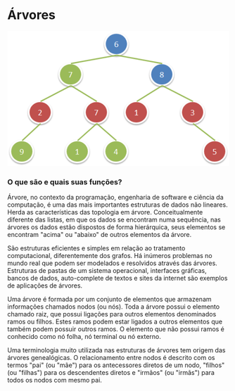 # Árvores
![img](https://github.com/AlekOliveira/Arvores/blob/master/exemploAvre.png)

### O que são e quais suas funções?

Árvore, no contexto da programação, engenharia de software e ciência da computação, é uma das mais importantes estruturas de dados não lineares. Herda as características das topologia em árvore. Conceitualmente diferente das listas, em que os dados se encontram numa sequência, nas árvores os dados estão dispostos de forma hierárquica, seus elementos se encontram "acima" ou "abaixo" de outros elementos da árvore.

São estruturas eficientes e simples em relação ao tratamento computacional, diferentemente dos grafos. Há inúmeros problemas no mundo real que podem ser modelados e resolvidos através das árvores. Estruturas de pastas de um sistema operacional, interfaces gráficas, bancos de dados, auto-complete de textos e sites da internet são exemplos de aplicações de árvores.

Uma árvore é formada por um conjunto de elementos que armazenam informações chamados nodos (ou nós). Toda a árvore possui o elemento chamado raiz, que possui ligações para outros elementos denominados ramos ou filhos. Estes ramos podem estar ligados a outros elementos que também podem possuir outros ramos. O elemento que não possui ramos é conhecido como nó folha, nó terminal ou nó externo.

Uma terminologia muito utilizada nas estruturas de árvores tem origem das árvores genealógicas. O relacionamento entre nodos é descrito com os termos "pai" (ou "mãe") para os antecessores diretos de um nodo, "filhos" (ou "filhas") para os descendentes diretos e "irmãos" (ou "irmãs") para todos os nodos com mesmo pai.
